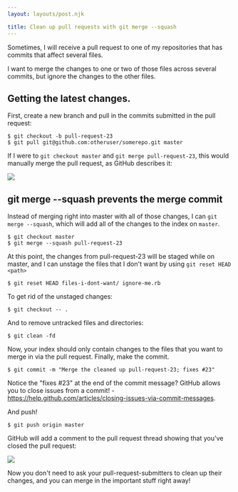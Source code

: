 ```yaml
---
layout: layouts/post.njk

title: Clean up pull requests with git merge --squash
---
```


Sometimes, I will receive a pull request to one of my repositories that has commits
that affect several files. 

I want to merge the changes to one or two of those files across several commits,
but ignore the changes to the other files.

## Getting the latest changes.

First, create a new branch and pull in the commits submitted in the pull request:

    $ git checkout -b pull-request-23
    $ git pull git@github.com:otheruser/somerepo.git master

If I were to `git checkout master` and `git merge pull-request-23`, this
would manually merge the pull request, as GitHub describes it:

![](/img/merge-pull-request-from-command-line.png)

## git merge --squash prevents the merge commit

Instead of merging right into master with all of those changes,
I can `git merge --squash`, which will add all of the changes to the index
on `master`.

    $ git checkout master
    $ git merge --squash pull-request-23

At this point, the changes from pull-request-23 will be staged
while on master, and I can unstage the files that I don't want by using `git reset HEAD <path>`

    $ git reset HEAD files-i-dont-want/ ignore-me.rb

To get rid of the unstaged changes:

    $ git checkout -- .

And to remove untracked files and directories:

    $ git clean -fd

Now, your index should only contain changes to the files that you want
to merge in via the pull request. Finally, make the commit.

    $ git commit -m "Merge the cleaned up pull-request-23; fixes #23"

Notice the "fixes #23" at the end of the commit message? GitHub allows you to close
issues from a commit! - <https://help.github.com/articles/closing-issues-via-commit-messages>.

And push!

    $ git push origin master

GitHub will add a comment to the pull request thread showing that you've closed
the pull request:

![](/img/close-pr-merge-squash.png)

Now you don't need to ask your pull-request-submitters to clean up
their changes, and you can merge in the important stuff right away!





